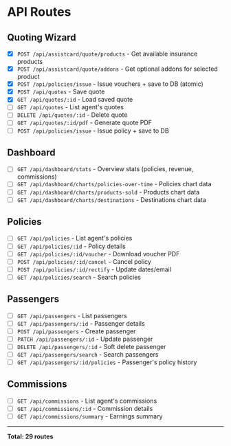 # API Routes

## Quoting Wizard

- [x] `POST /api/assistcard/quote/products` - Get available insurance products
- [x] `POST /api/assistcard/quote/addons` - Get optional addons for selected product
- [x] `POST /api/policies/issue` - Issue vouchers + save to DB (atomic)
- [x] `POST /api/quotes` - Save quote
- [x] `GET /api/quotes/:id` - Load saved quote
- [ ] `GET /api/quotes` - List agent's quotes
- [ ] `DELETE /api/quotes/:id` - Delete quote
- [ ] `GET /api/quotes/:id/pdf` - Generate quote PDF
- [ ] `POST /api/policies/issue` - Issue policy + save to DB

## Dashboard

- [ ] `GET /api/dashboard/stats` - Overview stats (policies, revenue, commissions)
- [ ] `GET /api/dashboard/charts/policies-over-time` - Policies chart data
- [ ] `GET /api/dashboard/charts/products-sold` - Products chart data
- [ ] `GET /api/dashboard/charts/destinations` - Destinations chart data

## Policies

- [ ] `GET /api/policies` - List agent's policies
- [ ] `GET /api/policies/:id` - Policy details
- [ ] `GET /api/policies/:id/voucher` - Download voucher PDF
- [ ] `POST /api/policies/:id/cancel` - Cancel policy
- [ ] `POST /api/policies/:id/rectify` - Update dates/email
- [ ] `GET /api/policies/search` - Search policies

## Passengers

- [ ] `GET /api/passengers` - List passengers
- [ ] `GET /api/passengers/:id` - Passenger details
- [ ] `POST /api/passengers` - Create passenger
- [ ] `PATCH /api/passengers/:id` - Update passenger
- [ ] `DELETE /api/passengers/:id` - Soft delete passenger
- [ ] `GET /api/passengers/search` - Search passengers
- [ ] `GET /api/passengers/:id/policies` - Passenger's policy history

## Commissions

- [ ] `GET /api/commissions` - List agent's commissions
- [ ] `GET /api/commissions/:id` - Commission details
- [ ] `GET /api/commissions/summary` - Earnings summary

---

**Total: 29 routes**
